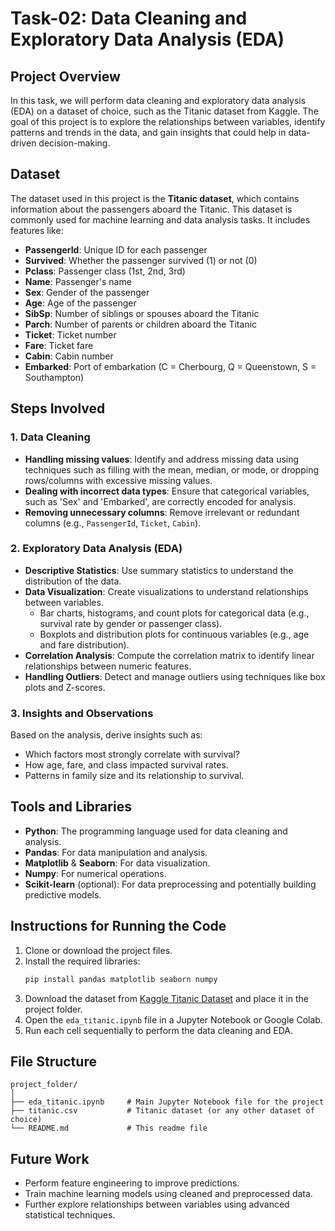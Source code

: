 

# Task-02: Data Cleaning and Exploratory Data Analysis (EDA)

## Project Overview

In this task, we will perform data cleaning and exploratory data analysis (EDA) on a dataset of choice, such as the Titanic dataset from Kaggle. The goal of this project is to explore the relationships between variables, identify patterns and trends in the data, and gain insights that could help in data-driven decision-making.

## Dataset

The dataset used in this project is the **Titanic dataset**, which contains information about the passengers aboard the Titanic. This dataset is commonly used for machine learning and data analysis tasks. It includes features like:

- **PassengerId**: Unique ID for each passenger
- **Survived**: Whether the passenger survived (1) or not (0)
- **Pclass**: Passenger class (1st, 2nd, 3rd)
- **Name**: Passenger's name
- **Sex**: Gender of the passenger
- **Age**: Age of the passenger
- **SibSp**: Number of siblings or spouses aboard the Titanic
- **Parch**: Number of parents or children aboard the Titanic
- **Ticket**: Ticket number
- **Fare**: Ticket fare
- **Cabin**: Cabin number
- **Embarked**: Port of embarkation (C = Cherbourg, Q = Queenstown, S = Southampton)

## Steps Involved

### 1. Data Cleaning
- **Handling missing values**: Identify and address missing data using techniques such as filling with the mean, median, or mode, or dropping rows/columns with excessive missing values.
- **Dealing with incorrect data types**: Ensure that categorical variables, such as 'Sex' and 'Embarked', are correctly encoded for analysis.
- **Removing unnecessary columns**: Remove irrelevant or redundant columns (e.g., `PassengerId`, `Ticket`, `Cabin`).
  
### 2. Exploratory Data Analysis (EDA)
- **Descriptive Statistics**: Use summary statistics to understand the distribution of the data.
- **Data Visualization**: Create visualizations to understand relationships between variables.
  - Bar charts, histograms, and count plots for categorical data (e.g., survival rate by gender or passenger class).
  - Boxplots and distribution plots for continuous variables (e.g., age and fare distribution).
- **Correlation Analysis**: Compute the correlation matrix to identify linear relationships between numeric features.
- **Handling Outliers**: Detect and manage outliers using techniques like box plots and Z-scores.
  
### 3. Insights and Observations
Based on the analysis, derive insights such as:
- Which factors most strongly correlate with survival?
- How age, fare, and class impacted survival rates.
- Patterns in family size and its relationship to survival.

## Tools and Libraries
- **Python**: The programming language used for data cleaning and analysis.
- **Pandas**: For data manipulation and analysis.
- **Matplotlib** & **Seaborn**: For data visualization.
- **Numpy**: For numerical operations.
- **Scikit-learn** (optional): For data preprocessing and potentially building predictive models.

## Instructions for Running the Code
1. Clone or download the project files.
2. Install the required libraries:
   ```bash
   pip install pandas matplotlib seaborn numpy
   ```
3. Download the dataset from [Kaggle Titanic Dataset](https://www.kaggle.com/c/titanic/data) and place it in the project folder.
4. Open the `eda_titanic.ipynb` file in a Jupyter Notebook or Google Colab.
5. Run each cell sequentially to perform the data cleaning and EDA.

## File Structure
```
project_folder/
│
├── eda_titanic.ipynb     # Main Jupyter Notebook file for the project
├── titanic.csv           # Titanic dataset (or any other dataset of choice)
└── README.md             # This readme file
```

## Future Work
- Perform feature engineering to improve predictions.
- Train machine learning models using cleaned and preprocessed data.
- Further explore relationships between variables using advanced statistical techniques.
